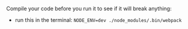 Compile  your code before you run it to see if it will break anything:
- run this in the terminal: `NODE_ENV=dev ./node_modules/.bin/webpack`
